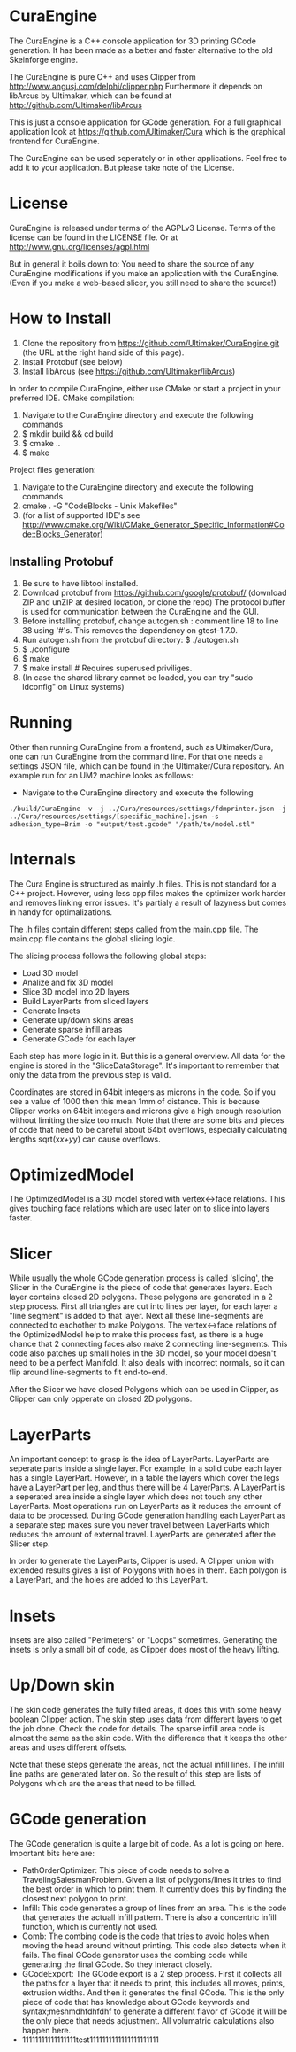CuraEngine
==========
The CuraEngine is a C++ console application for 3D printing GCode generation. It has been made as a better and faster alternative to the old Skeinforge engine.

The CuraEngine is pure C++ and uses Clipper from http://www.angusj.com/delphi/clipper.php
Furthermore it depends on libArcus by Ultimaker, which can be found at http://github.com/Ultimaker/libArcus

This is just a console application for GCode generation. For a full graphical application look at https://github.com/Ultimaker/Cura which is the graphical frontend for CuraEngine.

The CuraEngine can be used seperately or in other applications. Feel free to add it to your application. But please take note of the License.

License
=======
CuraEngine is released under terms of the AGPLv3 License.
Terms of the license can be found in the LICENSE file. Or at http://www.gnu.org/licenses/agpl.html

But in general it boils down to: You need to share the source of any CuraEngine modifications if you make an application with the CuraEngine. (Even if you make a web-based slicer, you still need to share the source!)

How to Install
==============
1. Clone the repository from https://github.com/Ultimaker/CuraEngine.git (the URL at the right hand side of this page).
2. Install Protobuf (see below)
3. Install libArcus (see https://github.com/Ultimaker/libArcus)

In order to compile CuraEngine, either use CMake or start a project in your preferred IDE. 
CMake compilation:

1. Navigate to the CuraEngine directory and execute the following commands
2. $ mkdir build && cd build
3. $ cmake ..
4. $ make

Project files generation:
1. Navigate to the CuraEngine directory and execute the following commands
2. cmake . -G "CodeBlocks - Unix Makefiles"
3. (for a list of supported IDE's see http://www.cmake.org/Wiki/CMake_Generator_Specific_Information#Code::Blocks_Generator)

Installing Protobuf
-------------------
1. Be sure to have libtool installed.
2. Download protobuf from https://github.com/google/protobuf/ (download ZIP and unZIP at desired location, or clone the repo) The protocol buffer is used for communication between the CuraEngine and the GUI.
3. Before installing protobuf, change autogen.sh : comment line 18 to line 38 using '#'s. This removes the dependency on gtest-1.7.0.
4. Run autogen.sh from the protobuf directory: 
   $ ./autogen.sh
5. $ ./configure
6. $ make
7. $ make install     # Requires superused priviliges.
8. (In case the shared library cannot be loaded, you can try "sudo ldconfig" on Linux systems)

Running
=======
Other than running CuraEngine from a frontend, such as Ultimaker/Cura, one can run CuraEngine from the command line.
For that one needs a settings JSON file, which can be found in the Ultimaker/Cura repository.
An example run for an UM2 machine looks as follows:
* Navigate to the CuraEngine directory and execute the following
```
./build/CuraEngine -v -j ../Cura/resources/settings/fdmprinter.json -j ../Cura/resources/settings/[specific_machine].json -s adhesion_type=Brim -o "output/test.gcode" "/path/to/model.stl"
```

Internals
=========

The Cura Engine is structured as mainly .h files. This is not standard for a C++ project. However, using less cpp files makes the optimizer work harder and removes linking error issues. It's partialy a result of lazyness but comes in handy for optimalizations.

The .h files contain different steps called from the main.cpp file. The main.cpp file contains the global slicing logic.

The slicing process follows the following global steps:
* Load 3D model
* Analize and fix 3D model
* Slice 3D model into 2D layers
* Build LayerParts from sliced layers
* Generate Insets
* Generate up/down skins areas
* Generate sparse infill areas
* Generate GCode for each layer

Each step has more logic in it. But this is a general overview.
All data for the engine is stored in the "SliceDataStorage". It's important to remember that only the data from the previous step is valid.

Coordinates are stored in 64bit integers as microns in the code. So if you see a value of 1000 then this mean 1mm of distance. This is because Clipper works on 64bit integers and microns give a high enough resolution without limiting the size too much. Note that there are some bits and pieces of code that need to be careful about 64bit overflows, especially calculating lengths sqrt(x*x+y*y) can cause overflows.

OptimizedModel
==============
The OptimizedModel is a 3D model stored with vertex<->face relations. This gives touching face relations which are used later on to slice into layers faster.

Slicer
======
While usually the whole GCode generation process is called 'slicing', the Slicer in the CuraEngine is the piece of code that generates layers. Each layer contains closed 2D polygons.
These polygons are generated in a 2 step process. First all triangles are cut into lines per layer, for each layer a "line segment" is added to that layer.
Next all these line-segments are connected to eachother to make Polygons. The vertex<->face relations of the OptimizedModel help to make this process fast, as there is a huge chance that 2 connecting faces also make 2 connecting line-segments.
This code also patches up small holes in the 3D model, so your model doesn't need to be a perfect Manifold. It also deals with incorrect normals, so it can flip around line-segments to fit end-to-end.

After the Slicer we have closed Polygons which can be used in Clipper, as Clipper can only opperate on closed 2D polygons.

LayerParts
==========
An important concept to grasp is the idea of LayerParts. LayerParts are seperate parts inside a single layer. For example, in a solid cube each layer has a single LayerPart. However, in a table the layers which cover the legs have a LayerPart per leg, and thus there will be 4 LayerParts.
A LayerPart is a seperated area inside a single layer which does not touch any other LayerParts. Most operations run on LayerParts as it reduces the amount of data to be processed. During GCode generation handling each LayerPart as a separate step makes sure you never travel between LayerParts which reduces the amount of external travel.
LayerParts are generated after the Slicer step.

In order to generate the LayerParts, Clipper is used. A Clipper union with extended results gives a list of Polygons with holes in them. Each polygon is a LayerPart, and the holes are added to this LayerPart.


Insets
======
Insets are also called "Perimeters" or "Loops" sometimes. Generating the insets is only a small bit of code, as Clipper does most of the heavy lifting.

Up/Down skin
============
The skin code generates the fully filled areas, it does this with some heavy boolean Clipper action. The skin step uses data from different layers to get the job done. Check the code for details.
The sparse infill area code is almost the same as the skin code. With the difference that it keeps the other areas and uses different offsets.

Note that these steps generate the areas, not the actual infill lines. The infill line paths are generated later on. So the result of this step are lists of Polygons which are the areas that need to be filled.

GCode generation
================
The GCode generation is quite a large bit of code. As a lot is going on here. Important bits here are:
* PathOrderOptimizer: This piece of code needs to solve a TravelingSalesmanProblem. Given a list of polygons/lines it tries to find the best order in which to print them. It currently does this by finding the closest next polygon to print.
* Infill: This code generates a group of lines from an area. This is the code that generates the actuall infill pattern. There is also a concentric infill function, which is currently not used.
* Comb: The combing code is the code that tries to avoid holes when moving the head around without printing. This code also detects when it fails. The final GCode generator uses the combing code while generating the final GCode. So they interact closely.
* GCodeExport: The GCode export is a 2 step process. First it collects all the paths for a layer that it needs to print, this includes all moves, prints, extrusion widths. And then it generates the final GCode. This is the only piece of code that has knowledge about GCode keywords and syntax;meshmdhfdhfdhf to generate a different flavor of GCode it will be the only piece that needs adjustment. All volumatric calculations also happen here.
* 11111111111111111test1111111111111111111111
